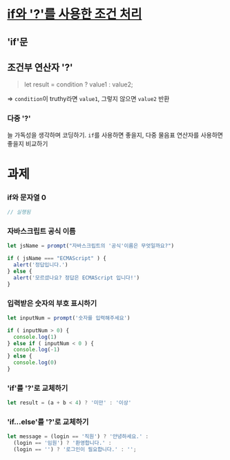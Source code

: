 # [if와 '?'를 사용한 조건 처리]()

## 'if'문
## 조건부 연산자 '?'
> let result = condition ? value1 : value2;

=> `condition`이 truthy라면 `value1`, 그렇지 않으면 `value2` 반환
### 다중 '?'
늘 가독성을 생각하며 코딩하기. 
`if`를 사용하면 좋을지, 다중 물음표 연산자를 사용하면 좋을지 비교하기

# 과제
### if와 문자열 0
```javascript
// 실행됨
```

### 자바스크립트 공식 이름
```javascript
let jsName = prompt("자바스크립트의 '공식'이름은 무엇일까요?")

if ( jsName === "ECMAScript" ) {
  alert('정답입니다.')
} else {
  alert('모르셨나요? 정답은 ECMAScript 입니다!')
}
```

### 입력받은 숫자의 부호 표시하기
```javascript
let inputNum = prompt('숫자를 입력해주세요')

if ( inputNum > 0) {
  console.log(1)
} else if ( inputNum < 0 ) {
  console.log(-1)
} else {
  console.log(0)
}
```

### 'if'를 '?'로 교체하기
```javascript
let result = (a + b < 4) ? '미만' : '이상'
```

### 'if...else'를 '?'로 교체하기
```javascript
let message = (login == '직원') ? '안녕하세요.' : 
  (login == '임원') ? '환영합니다.' : 
  (login == '') ? '로그인이 필요합니다.' : '';
```
